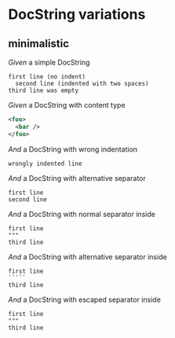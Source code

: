 # DocString variations

## minimalistic

_Given_ a simple DocString

```
first line (no indent)
  second line (indented with two spaces)
third line was empty
```

_Given_ a DocString with content type

```xml
<foo>
  <bar />
</foo>
```

_And_ a DocString with wrong indentation

```
wrongly indented line
```

_And_ a DocString with alternative separator

```
first line
second line
```

_And_ a DocString with normal separator inside

```
first line
"""
third line
```

_And_ a DocString with alternative separator inside

``````
first line
`````
third line
``````

_And_ a DocString with escaped separator inside

```
first line
"""
third line
```

